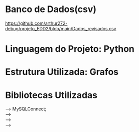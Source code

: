 # Banco de Dados(csv)
https://github.com/arthur272-debug/projeto_EDD2/blob/main/Dados_revisados.csv

# Linguagem do Projeto: Python

# Estrutura Utilizada: Grafos 

# Bibliotecas Utilizadas

--> MySQLConnect; <br>
--> <br>
--> <br>
--> 
